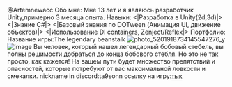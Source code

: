 @Artemnewacc
Обо мне:
Мне 13 лет и я являюсь разработчик Unity,примерно 3 месяца опыта.
Навыки:
<|Разработка в Unity(2d,3d)|>
<|Знание C#|>
<|Базовый знания по DOTween (Анимация UI, движение объектов)|>
<|Использование DI containers, Zenject/Reflex|>
Портфолио:
Название игры:The legendary beanstalk
![photo_5201918734145547276_y](https://github.com/user-attachments/assets/1d586398-8a5d-4917-b13d-e0c4f68cfe8b)
![image](https://github.com/user-attachments/assets/044a2e21-a015-49d1-b02e-ecef15c98c5e)
Вы человек, который нашел легендарный бобовый стебель, вы полны решимости добраться до конца бобового стебля. Но это не так просто, как кажется! На вашем пути будет множество препятствий и опасностей, которые потребуют от вас максимальной ловкости и смекалки.
nickname in discord:ta9sonn
ссылку на игру:[тык](https://omagad22.itch.io/the-legendary-beanstalk)
